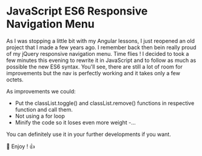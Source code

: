 # JavaScript ES6 Responsive Navigation Menu

As I was stopping a little bit with my Angular lessons, I just reopened an old project that I made a few years ago. I remember back then bein really proud of my jQuery responsive navigation menu. Time flies !
I decided to took a few minutes this evening to rewrite it in JavaScript and to follow as much as possible the new ES6 syntax.
You'll see, there are still a lot of room for improvements but the nav is perfectly working and it takes only a few octets.

As improvements we could:

- Put the classList.toggle() and classList.remove() functions in respective function and call them.
- Not using a for loop
- Minify the code so it loses even more weight
-...

You can definitely use it in your further developments if you want.

:rocket: Enjoy ! :+1: